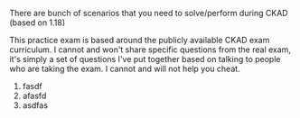 There are bunch of scenarios that you need to solve/perform during CKAD (based on 1.18)

This practice exam is based around the publicly available CKAD exam
curriculum. I cannot and won't share specific questions from the real
exam, it's simply a set of questions I've put together based on talking to
people who are taking the exam. I cannot and will not help you cheat.

1. fasdf
1. afasfd
1. asdfas
